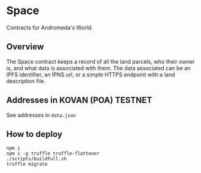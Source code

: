 # Space

Contracts for Andromeda's World.

## Overview

The Space contract keeps a record of all the land parcels, who their owner is,
and what data is associated with them. The data associated can be an IPFS
identifier, an IPNS url, or a simple HTTPS endpoint with a land description
file.

## Addresses in KOVAN (POA) TESTNET

See addresses in `data.json`

## How to deploy

```
npm i
npm i -g truffle truffle-flattener
./scripts/buildFull.sh
truffle migrate
```
